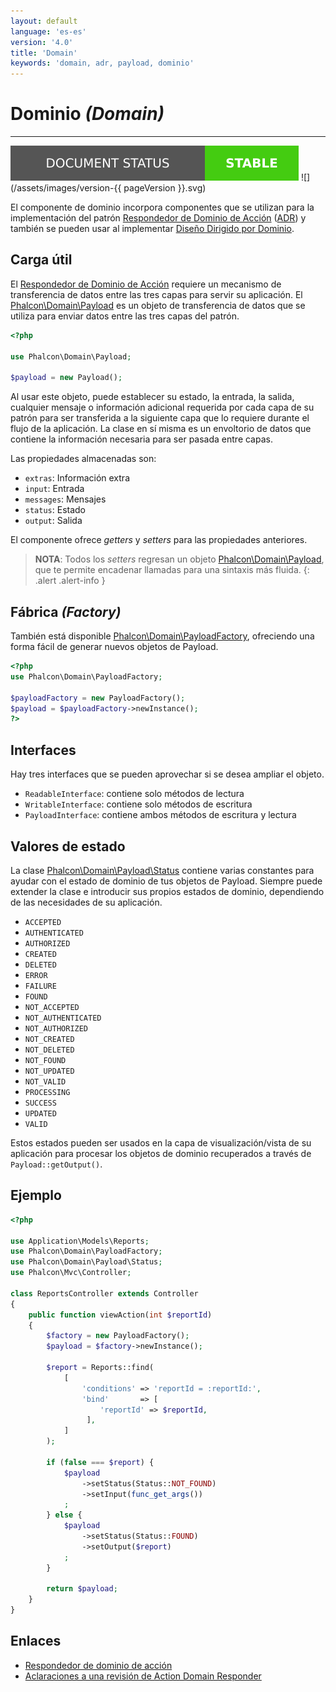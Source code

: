 ```yaml
---
layout: default
language: 'es-es'
version: '4.0'
title: 'Domain'
keywords: 'domain, adr, payload, dominio'
---
```


# Dominio *(Domain)*

* * *

![](/assets/images/document-status-stable-success.svg) ![](/assets/images/version-{{ pageVersion }}.svg)

El componente de dominio incorpora componentes que se utilizan para la implementación del patrón [Respondedor de Dominio de Acción](https://en.wikipedia.org/wiki/Action%E2%80%93domain%E2%80%93responder) ([ADR](http://pmjones.io/adr/)) y también se pueden usar al implementar [Diseño Dirigido por Dominio](https://en.wikipedia.org/wiki/Domain-driven_design).

## Carga útil

El [Respondedor de Dominio de Acción](https://en.wikipedia.org/wiki/Action%E2%80%93domain%E2%80%93responder) requiere un mecanismo de transferencia de datos entre las tres capas para servir su aplicación. El [Phalcon\Domain\Payload](api/phalcon_domain#domain-payload-payload) es un objeto de transferencia de datos que se utiliza para enviar datos entre las tres capas del patrón.

```php
<?php

use Phalcon\Domain\Payload;

$payload = new Payload();
```

Al usar este objeto, puede establecer su estado, la entrada, la salida, cualquier mensaje o información adicional requerida por cada capa de su patrón para ser transferida a la siguiente capa que lo requiere durante el flujo de la aplicación. La clase en sí misma es un envoltorio de datos que contiene la información necesaria para ser pasada entre capas.

Las propiedades almacenadas son:

* `extras`: Información extra
* `input`: Entrada
* `messages`: Mensajes
* `status`: Estado
* `output`: Salida

El componente ofrece *getters* y *setters* para las propiedades anteriores.

> **NOTA**: Todos los *setters* regresan un objeto [Phalcon\Domain\Payload](api/phalcon_domain#domain-payload-payload), que te permite encadenar llamadas para una sintaxis más fluida.
{: .alert .alert-info }

## Fábrica *(Factory)*

También está disponible [Phalcon\Domain\PayloadFactory](api/phalcon_domain#domain-payload-payloadfactory), ofreciendo una forma fácil de generar nuevos objetos de Payload.

```php
<?php
use Phalcon\Domain\PayloadFactory;

$payloadFactory = new PayloadFactory();
$payload = $payloadFactory->newInstance();
?>
```

## Interfaces

Hay tres interfaces que se pueden aprovechar si se desea ampliar el objeto.

* `ReadableInterface`: contiene solo métodos de lectura
* `WritableInterface`: contiene solo métodos de escritura
* `PayloadInterface`: contiene ambos métodos de escritura y lectura

## Valores de estado

La clase [Phalcon\Domain\Payload\Status](api/phalcon_domain#domain-payload-status) contiene varias constantes para ayudar con el estado de dominio de tus objetos de Payload. Siempre puede extender la clase e introducir sus propios estados de dominio, dependiendo de las necesidades de su aplicación.

* `ACCEPTED` 
* `AUTHENTICATED` 
* `AUTHORIZED` 
* `CREATED` 
* `DELETED` 
* `ERROR` 
* `FAILURE` 
* `FOUND` 
* `NOT_ACCEPTED` 
* `NOT_AUTHENTICATED`
* `NOT_AUTHORIZED` 
* `NOT_CREATED` 
* `NOT_DELETED` 
* `NOT_FOUND` 
* `NOT_UPDATED` 
* `NOT_VALID` 
* `PROCESSING` 
* `SUCCESS` 
* `UPDATED` 
* `VALID` 

Estos estados pueden ser usados en la capa de visualización/vista de su aplicación para procesar los objetos de dominio recuperados a través de `Payload::getOutput()`.

## Ejemplo

```php
<?php

use Application\Models\Reports;
use Phalcon\Domain\PayloadFactory;
use Phalcon\Domain\Payload\Status;
use Phalcon\Mvc\Controller;

class ReportsController extends Controller
{
    public function viewAction(int $reportId)
    {
        $factory = new PayloadFactory();
        $payload = $factory->newInstance();

        $report = Reports::find(
            [
                'conditions' => 'reportId = :reportId:',
                'bind'       => [
                    'reportId' => $reportId,
                 ],
            ]          
        );

        if (false === $report) {
            $payload
                ->setStatus(Status::NOT_FOUND)
                ->setInput(func_get_args())
            ;
        } else {
            $payload
                ->setStatus(Status::FOUND)
                ->setOutput($report)
            ;
        }

        return $payload;
    }
}   
```

## Enlaces

* [Respondedor de dominio de acción](https://en.wikipedia.org/wiki/Action%E2%80%93domain%E2%80%93responder)
* [Aclaraciones a una revisión de Action Domain Responder](http://paul-m-jones.com/post/2018/12/19/clarifications-to-a-review-of-action-domain-responder/)

